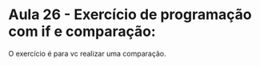 # Aula 26 - Exercício de programação com if e comparação:
O exercício é para vc realizar uma comparação.

